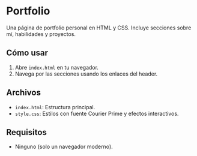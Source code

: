 # Portfolio

Una página de portfolio personal en HTML y CSS. Incluye secciones sobre mí, habilidades y proyectos.

## Cómo usar
1. Abre `index.html` en tu navegador.
2. Navega por las secciones usando los enlaces del header.

## Archivos
- `index.html`: Estructura principal.
- `style.css`: Estilos con fuente Courier Prime y efectos interactivos.

## Requisitos
- Ninguno (solo un navegador moderno).
